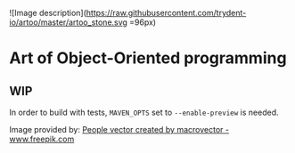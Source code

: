 ![Image description](https://raw.githubusercontent.com/trydent-io/artoo/master/artoo_stone.svg =96px)

# Art of Object-Oriented programming

## WIP

In order to build with tests, `MAVEN_OPTS` set to `--enable-preview` is needed.

Image provided by:
<a href="https://www.freepik.com/free-photos-vectors/people">People vector created by macrovector - www.freepik.com</a>
